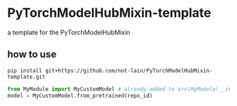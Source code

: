 # PyTorchModelHubMixin-template

a template for the PyTorchModelHubMixin

## how to use

```
pip install git+https://github.com/not-lain/PyTorchModelHubMixin-template.git
```

```python
from MyModule import MyCustomModel # already added to src\MyModule\__init__.py
model = MyCustomModel.from_pretrained(repo_id)
```
